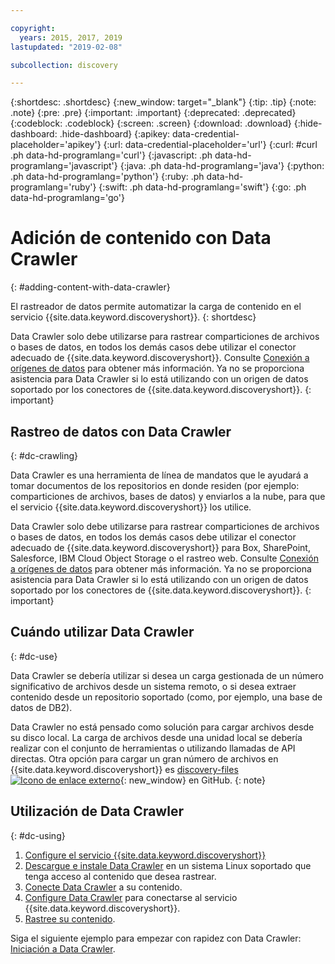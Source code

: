 ```yaml
---

copyright:
  years: 2015, 2017, 2019
lastupdated: "2019-02-08"

subcollection: discovery

---
```


{:shortdesc: .shortdesc}
{:new_window: target="_blank"}
{:tip: .tip}
{:note: .note}
{:pre: .pre}
{:important: .important}
{:deprecated: .deprecated}
{:codeblock: .codeblock}
{:screen: .screen}
{:download: .download}
{:hide-dashboard: .hide-dashboard}
{:apikey: data-credential-placeholder='apikey'} 
{:url: data-credential-placeholder='url'}
{:curl: #curl .ph data-hd-programlang='curl'}
{:javascript: .ph data-hd-programlang='javascript'}
{:java: .ph data-hd-programlang='java'}
{:python: .ph data-hd-programlang='python'}
{:ruby: .ph data-hd-programlang='ruby'}
{:swift: .ph data-hd-programlang='swift'}
{:go: .ph data-hd-programlang='go'}

# Adición de contenido con Data Crawler
{: #adding-content-with-data-crawler}

El rastreador de datos permite automatizar la carga de contenido en el servicio {{site.data.keyword.discoveryshort}}.
{: shortdesc}

Data Crawler solo debe utilizarse para rastrear comparticiones de archivos o bases de datos, en todos los demás casos debe utilizar el conector adecuado de {{site.data.keyword.discoveryshort}}. Consulte [Conexión a orígenes de datos](/docs/services/discovery?topic=discovery-sources#sources) para obtener más información. Ya no se proporciona asistencia para Data Crawler si lo está utilizando con un origen de datos soportado por los conectores de {{site.data.keyword.discoveryshort}}.
{: important}

## Rastreo de datos con Data Crawler
{: #dc-crawling}

Data Crawler es una herramienta de línea de mandatos que le ayudará a tomar documentos de los repositorios en donde residen (por ejemplo: comparticiones de archivos, bases de datos) y enviarlos a la nube, para que el servicio {{site.data.keyword.discoveryshort}} los utilice.

Data Crawler solo debe utilizarse para rastrear comparticiones de archivos o bases de datos, en todos los demás casos debe utilizar el conector adecuado de {{site.data.keyword.discoveryshort}} para Box, SharePoint, Salesforce, IBM Cloud Object Storage o el rastreo web. Consulte [Conexión a orígenes de datos](/docs/services/discovery?topic=discovery-sources#sources) para obtener más información. Ya no se proporciona asistencia para Data Crawler si lo está utilizando con un origen de datos soportado por los conectores de {{site.data.keyword.discoveryshort}}.
{: important}

## Cuándo utilizar Data Crawler
{: #dc-use}

Data Crawler se debería utilizar si desea un carga gestionada de un número significativo de archivos desde un sistema remoto, o si desea extraer contenido desde un repositorio soportado (como, por ejemplo, una base de datos de DB2).

Data Crawler no está pensado como solución para cargar archivos desde su disco local. La carga de archivos desde una unidad local se debería realizar con el conjunto de herramientas o utilizando llamadas de API directas. Otra opción para cargar un gran número de archivos en {{site.data.keyword.discoveryshort}} es [discovery-files ![Icono de enlace externo](../../icons/launch-glyph.svg "Icono de enlace externo")](https://github.com/IBM/discovery-files){: new_window} en GitHub.
{: note}

## Utilización de Data Crawler
{: #dc-using}

1. [Configure el servicio {{site.data.keyword.discoveryshort}}](/docs/services/discovery?topic=discovery-configservice#configservice)
1. [Descargue e instale Data Crawler](/docs/services/discovery?topic=discovery-downloading-and-installing-the-data-crawler#downloading-and-installing-the-data-crawler) en un sistema Linux soportado que tenga acceso al contenido que desea rastrear.
1. [Conecte Data Crawler](/docs/services/discovery?topic=discovery-configuring-connector-and-seed-options#configuring-connector-and-seed-options) a su contenido.
1. [Configure Data Crawler](/docs/services/discovery?topic=discovery-configuring-the-data-crawler#configuring-the-data-crawler) para conectarse al servicio {{site.data.keyword.discoveryshort}}.
1. [Rastree su contenido](/docs/services/discovery?topic=discovery-crawling-your-data-repository#crawling-your-data-repository).

Siga el siguiente ejemplo para empezar con rapidez con Data Crawler: [Iniciación a Data Crawler](/docs/services/discovery?topic=discovery-getting-started-with-the-data-crawler#getting-started-with-the-data-crawler).
